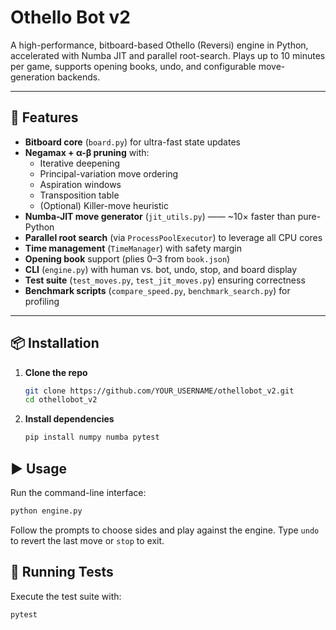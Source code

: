 # Othello Bot v2

A high-performance, bitboard-based Othello (Reversi) engine in Python, accelerated with Numba JIT and parallel root-search. Plays up to 10 minutes per game, supports opening books, undo, and configurable move-generation backends.

---

## 🚀 Features

- **Bitboard core** (`board.py`) for ultra-fast state updates
- **Negamax + α-β pruning** with:
  - Iterative deepening
  - Principal-variation move ordering
  - Aspiration windows
  - Transposition table
  - (Optional) Killer-move heuristic
- **Numba-JIT move generator** (`jit_utils.py`) —— ~10× faster than pure-Python
- **Parallel root search** (via `ProcessPoolExecutor`) to leverage all CPU cores
- **Time management** (`TimeManager`) with safety margin
- **Opening book** support (plies 0–3 from `book.json`)
- **CLI** (`engine.py`) with human vs. bot, undo, stop, and board display
- **Test suite** (`test_moves.py`, `test_jit_moves.py`) ensuring correctness
- **Benchmark scripts** (`compare_speed.py`, `benchmark_search.py`) for profiling

---

## 📦 Installation

1. **Clone the repo**
   ```bash
   git clone https://github.com/YOUR_USERNAME/othellobot_v2.git
   cd othellobot_v2
   ```
2. **Install dependencies**
   ```bash
   pip install numpy numba pytest
   ```

## ▶️ Usage

Run the command-line interface:
```bash
python engine.py
```
Follow the prompts to choose sides and play against the engine. Type `undo` to revert the last move or `stop` to exit.

## 🧪 Running Tests

Execute the test suite with:
```bash
pytest
```

